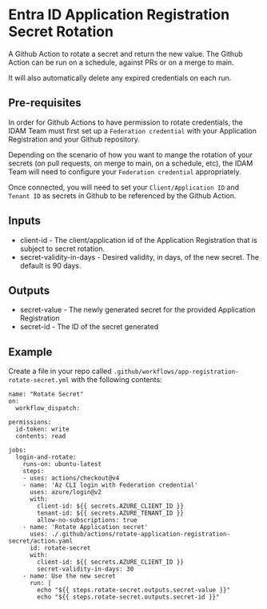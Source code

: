 # Entra ID Application Registration Secret Rotation

A Github Action to rotate a secret and return the new value. The Github Action can be run on a schedule, against PRs or on a merge to main.

It will also automatically delete any expired credentials on each run.

## Pre-requisites

In order for Github Actions to have permission to rotate credentials, the IDAM Team must first set up a `Federation credential` with your Application Registration and your Github repository.

Depending on the scenario of how you want to mange the rotation of your secrets (on pull requests, on merge to main, on a schedule, etc), the IDAM Team will need to configure your `Federation credential` appropriately.

Once connected, you will need to set your `Client/Application ID` and `Tenant ID` as secrets in Github to be referenced by the Github Action.

## Inputs

* client-id - The client/application id of the Application Registration that is subject to secret rotation.
* secret-validity-in-days - Desired validity, in days, of the new secret. The default is 90 days.

## Outputs

* secret-value - The newly generated secret for the provided Application Registration
* secret-id - The ID of the secret generated

## Example

Create a file in your repo called `.github/workflows/app-registration-rotate-secret.yml` with the following contents:

```
name: "Rotate Secret"
on:
  workflow_dispatch:

permissions:
  id-token: write
  contents: read

jobs:
  login-and-rotate:
    runs-on: ubuntu-latest
    steps:
    - uses: actions/checkout@v4
    - name: 'Az CLI login with Federation credential'
      uses: azure/login@v2
      with:
        client-id: ${{ secrets.AZURE_CLIENT_ID }}
        tenant-id: ${{ secrets.AZURE_TENANT_ID }}
        allow-no-subscriptions: true
    - name: 'Rotate Application secret'
      uses: ./.github/actions/rotate-application-registration-secret/action.yaml
      id: rotate-secret
      with:
        client-id: ${{ secrets.AZURE_CLIENT_ID }}
        secret-validity-in-days: 30
    - name: Use the new secret
      run: |
        echo "${{ steps.rotate-secret.outputs.secret-value }}"
        echo "${{ steps.rotate-secret.outputs.secret-id }}"
```
